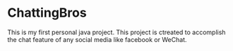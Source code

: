 # ChattingBros
This is my first personal java project. This project is ctreated to accomplish the chat feature of any social media like facebook or WeChat.
